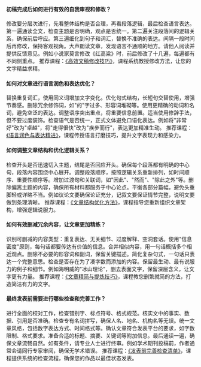 #### 初稿完成后如何进行有效的自我审视和修改？

修改要分层次进行，先看整体结构是否合理，再看段落逻辑，最后检查语言表达。第一遍通读全文，检查主题是否明确，观点是否统一。第二遍关注段落间的逻辑关系，确保前后呼应。第三遍细化到句子和词汇，替换不准确的表达。间隔一段时间后再修改，保持客观视角。大声朗读文章，发现语言不通顺的地方。请他人阅读并提供反馈意见。例如小说家莫言修改《红高粱》时，前后修改了十几遍，每遍都有不同侧重点。 推荐课程：[《高效文稿修改技巧》](https://www.baidu.com)，课程系统教授修改方法，让您的文字精益求精。

#### 如何对文章进行语言润色和表达优化？

替换重复词汇，使用同义词增加文字变化。优化句式结构，长短句交替使用，增强节奏感。删除冗余修饰词，如"的"字过多、形容词堆砌等。使用更精确的动词和名词，避免空泛的表达。调整语序突出重点，将重要信息前置。适当使用修辞手法，但不要过度装饰。检查语气是否统一，正式文体避免口语化表达。例如将"非常好"改为"卓越"，将"走得很快"改为"疾步而行"，表达更加精准生动。 推荐课程：[《语言润色与表达精进》](https://www.baidu.com)，课程传授语言打磨技巧，提升文字表现力和感染力。

#### 如何调整文章结构和优化逻辑关系？

检查开头是否迅速切入主题，结尾是否回应开头。确保每个段落都有明确的中心句，段落内容围绕中心展开。调整段落顺序，按照逻辑关系重新排列，如时间顺序、重要性顺序等。增加过渡句和关联词，如"因此"、"然而"、"除此之外"等。删除偏离主题的内容，确保所有材料都服务于中心论点。平衡各部分篇幅，避免头重脚轻或详略不当。例如议论文要确保论证充分，记叙文要保证情节完整，说明文要做到条理清晰。 推荐课程：[《文章结构优化方法》](https://www.baidu.com)，课程指导您重新组织文章架构，增强逻辑说服力。

#### 如何有效删减冗余内容，让文章更加精练？

识别可删减的内容类型：重复表达、无关细节、过度解释、空洞套话。使用"信息密度"原则，每句话都要传达有价值的信息。合并相似内容，用一句话概括多个相近观点。删除不必要的形容词和副词，保留关键描述。简化复杂句式，一句话只表达一个完整意思。检查是否存在为了凑字数而添加的内容。保留最生动、最有说服力的例子和细节。例如海明威的"冰山理论"，删去表面文字，保留深层含义，让文字更有力量。 推荐课程：[《文章精简与提炼技巧》](https://www.baidu.com)，课程教您删繁就简的方法，打造简洁有力的文字。

#### 最终发表前需要进行哪些检查和完善工作？

进行全面的校对工作，检查错别字、标点符号、格式规范。核实文中的事实、数据、引用是否准确。检查专有名词拼写，确保人名、地名、机构名等无误。统一文章风格，包括数字表达方式、时间格式等。确认文章符合发表平台的要求，如字数限制、格式要求。准备合适的标题、摘要、关键词等附加信息。最后通读一遍，确保文章流畅自然。如有条件，请专业人士进行终审。例如学术期刊投稿前，作者通常会请同行专家审阅，确保无学术错误。 推荐课程：[《发表前完善检查清单》](https://www.baidu.com)，课程提供系统的检查流程，确保您的作品以最佳状态发表。